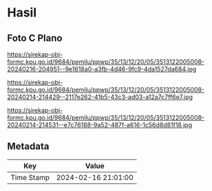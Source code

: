 # Hasil

## Foto C Plano

https://sirekap-obj-formc.kpu.go.id/9684/pemilu/ppwp/35/13/12/20/05/3513122005008-20240216-204951--9e1618a0-a3fb-4d46-9fc9-4da1527da684.jpg

https://sirekap-obj-formc.kpu.go.id/9684/pemilu/ppwp/35/13/12/20/05/3513122005008-20240214-214429--2117e262-41b5-43c3-ad03-a12a7c7ff6e7.jpg

https://sirekap-obj-formc.kpu.go.id/9684/pemilu/ppwp/35/13/12/20/05/3513122005008-20240214-214531--e7c76188-9a52-487f-a616-1c56d8d81f18.jpg


## Metadata

| Key        | Value               |
| ---------- | ------------------- |
| Time Stamp | 2024-02-16 21:01:00 |




